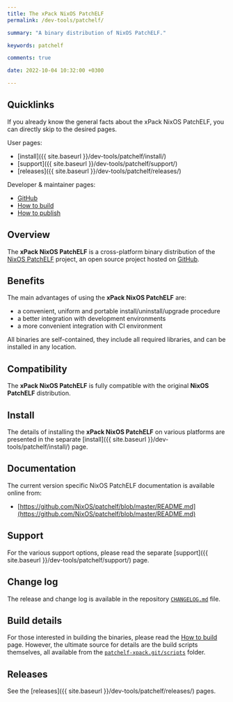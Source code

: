 ```yaml
---
title: The xPack NixOS PatchELF
permalink: /dev-tools/patchelf/

summary: "A binary distribution of NixOS PatchELF."

keywords: patchelf

comments: true

date: 2022-10-04 10:32:00 +0300

---
```


## Quicklinks

If you already know the general facts about the xPack NixOS PatchELF, you can
directly skip to the desired pages.

User pages:

- [install]({{ site.baseurl }}/dev-tools/patchelf/install/)
- [support]({{ site.baseurl }}/dev-tools/patchelf/support/)
- [releases]({{ site.baseurl }}/dev-tools/patchelf/releases/)

Developer & maintainer pages:

- [GitHub](https://github.com/xpack-dev-tools/patchelf-xpack/)
- [How to build](https://github.com/xpack-dev-tools/patchelf-xpack/blob/xpack/README-BUILD.md)
- [How to publish](https://github.com/xpack-dev-tools/patchelf-xpack/blob/xpack/README-RELEASE.md)

## Overview

The **xPack NixOS PatchELF** is a cross-platform binary distribution of the
[NixOS PatchELF](https://github.com/NixOS/patchelf) project,
an open source project hosted on
[GitHub](https://github.com/NixOS/patchelf).

## Benefits

The main advantages of using the **xPack NixOS PatchELF** are:

- a convenient, uniform and portable install/uninstall/upgrade procedure
- a better integration with development environments
- a more convenient integration with CI environment

All binaries are self-contained, they include all required libraries,
and can be installed in any location.

## Compatibility

The **xPack NixOS PatchELF** is fully compatible with the original **NixOS PatchELF**
distribution.

## Install

The details of installing the **xPack NixOS PatchELF** on various platforms are
presented in the separate
[install]({{ site.baseurl }}/dev-tools/patchelf/install/) page.

## Documentation

The current version specific NixOS PatchELF documentation is available online from:

- [https://github.com/NixOS/patchelf/blob/master/README.md](https://github.com/NixOS/patchelf/blob/master/README.md)

## Support

For the various support options, please read the separate
[support]({{ site.baseurl }}/dev-tools/patchelf/support/) page.

## Change log

The release and change log is available in the repository
[`CHANGELOG.md`](https://github.com/xpack-dev-tools/patchelf-xpack/blob/xpack/CHANGELOG.md) file.

## Build details

For those interested in building the binaries, please read the
[How to build](https://github.com/xpack-dev-tools/patchelf-xpack/blob/xpack/README-BUILD.md)
page.
However, the ultimate source for details are the build scripts themselves,
all available from the
[`patchelf-xpack.git/scripts`](https://github.com/xpack-dev-tools/patchelf-xpack/tree/xpack/scripts/)
folder.

## Releases

See the [releases]({{ site.baseurl }}/dev-tools/patchelf/releases/) pages.
